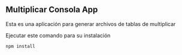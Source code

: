 ## Multiplicar Consola App

Esta es una aplicación para generar archivos de tablas de multiplicar

Ejecutar este comando para su instalación

````
npm install
````